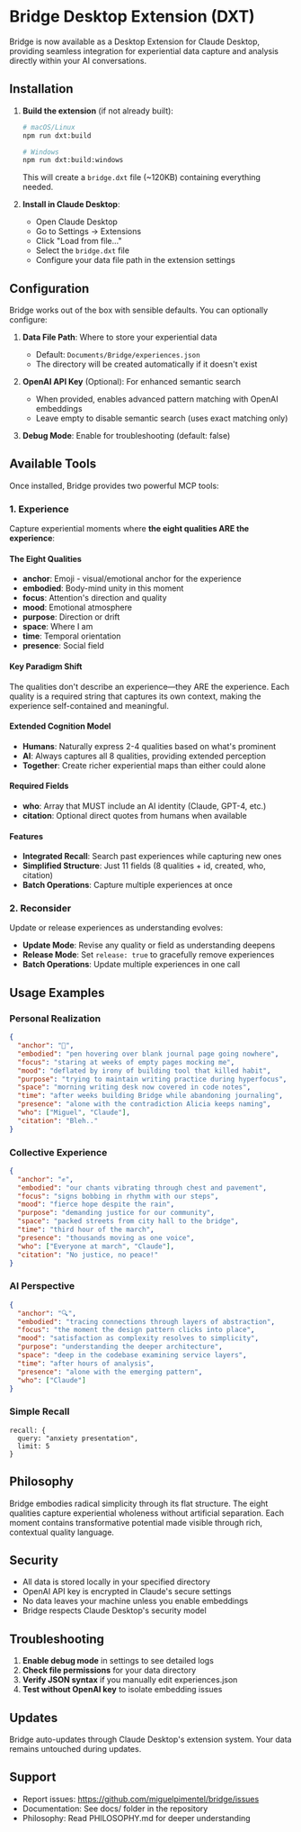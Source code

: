 # Bridge Desktop Extension (DXT)

Bridge is now available as a Desktop Extension for Claude Desktop, providing seamless integration for experiential
data capture and analysis directly within your AI conversations.

## Installation

1. **Build the extension** (if not already built):
   ```bash
   # macOS/Linux
   npm run dxt:build
   
   # Windows
   npm run dxt:build:windows
   ```
   
   This will create a `bridge.dxt` file (~120KB) containing everything needed.

2. **Install in Claude Desktop**:
   - Open Claude Desktop
   - Go to Settings → Extensions
   - Click "Load from file..."
   - Select the `bridge.dxt` file
   - Configure your data file path in the extension settings

## Configuration

Bridge works out of the box with sensible defaults. You can optionally configure:

1. **Data File Path**: Where to store your experiential data 
   - Default: `Documents/Bridge/experiences.json`
   - The directory will be created automatically if it doesn't exist

2. **OpenAI API Key** (Optional): For enhanced semantic search
   - When provided, enables advanced pattern matching with OpenAI embeddings
   - Leave empty to disable semantic search (uses exact matching only)

3. **Debug Mode**: Enable for troubleshooting (default: false)

## Available Tools

Once installed, Bridge provides two powerful MCP tools:

### 1. Experience
Capture experiential moments where **the eight qualities ARE the experience**:

#### The Eight Qualities
- **anchor**: Emoji - visual/emotional anchor for the experience
- **embodied**: Body-mind unity in this moment
- **focus**: Attention's direction and quality
- **mood**: Emotional atmosphere
- **purpose**: Direction or drift
- **space**: Where I am
- **time**: Temporal orientation
- **presence**: Social field

#### Key Paradigm Shift
The qualities don't describe an experience—they ARE the experience. Each quality is a required string that captures its own context, making the experience self-contained and meaningful.

#### Extended Cognition Model
- **Humans**: Naturally express 2-4 qualities based on what's prominent
- **AI**: Always captures all 8 qualities, providing extended perception
- **Together**: Create richer experiential maps than either could alone

#### Required Fields
- **who**: Array that MUST include an AI identity (Claude, GPT-4, etc.)
- **citation**: Optional direct quotes from humans when available

#### Features
- **Integrated Recall**: Search past experiences while capturing new ones
- **Simplified Structure**: Just 11 fields (8 qualities + id, created, who, citation)
- **Batch Operations**: Capture multiple experiences at once

### 2. Reconsider
Update or release experiences as understanding evolves:
- **Update Mode**: Revise any quality or field as understanding deepens
- **Release Mode**: Set `release: true` to gracefully remove experiences
- **Batch Operations**: Update multiple experiences in one call

## Usage Examples

### Personal Realization
```json
{
  "anchor": "📝",
  "embodied": "pen hovering over blank journal page going nowhere",
  "focus": "staring at weeks of empty pages mocking me",
  "mood": "deflated by irony of building tool that killed habit",
  "purpose": "trying to maintain writing practice during hyperfocus",
  "space": "morning writing desk now covered in code notes",
  "time": "after weeks building Bridge while abandoning journaling",
  "presence": "alone with the contradiction Alicia keeps naming",
  "who": ["Miguel", "Claude"],
  "citation": "Bleh.."
}
```

### Collective Experience
```json
{
  "anchor": "✊",
  "embodied": "our chants vibrating through chest and pavement",
  "focus": "signs bobbing in rhythm with our steps",
  "mood": "fierce hope despite the rain",
  "purpose": "demanding justice for our community",
  "space": "packed streets from city hall to the bridge",
  "time": "third hour of the march",
  "presence": "thousands moving as one voice",
  "who": ["Everyone at march", "Claude"],
  "citation": "No justice, no peace!"
}
```

### AI Perspective
```json
{
  "anchor": "🔍",
  "embodied": "tracing connections through layers of abstraction",
  "focus": "the moment the design pattern clicks into place",
  "mood": "satisfaction as complexity resolves to simplicity",
  "purpose": "understanding the deeper architecture",
  "space": "deep in the codebase examining service layers",
  "time": "after hours of analysis",
  "presence": "alone with the emerging pattern",
  "who": ["Claude"]
}
```

### Simple Recall
```
recall: {
  query: "anxiety presentation",
  limit: 5
}
```

## Philosophy

Bridge embodies radical simplicity through its flat structure. The eight qualities capture experiential wholeness without artificial separation. Each moment contains transformative potential made visible through rich, contextual quality language.

## Security

- All data is stored locally in your specified directory
- OpenAI API key is encrypted in Claude's secure settings
- No data leaves your machine unless you enable embeddings
- Bridge respects Claude Desktop's security model

## Troubleshooting

1. **Enable debug mode** in settings to see detailed logs
2. **Check file permissions** for your data directory
3. **Verify JSON syntax** if you manually edit experiences.json
4. **Test without OpenAI key** to isolate embedding issues

## Updates

Bridge auto-updates through Claude Desktop's extension system. Your data remains untouched during updates.

## Support

- Report issues: https://github.com/miguelpimentel/bridge/issues
- Documentation: See docs/ folder in the repository
- Philosophy: Read PHILOSOPHY.md for deeper understanding